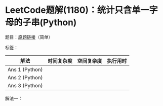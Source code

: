 # LeetCode题解(1180)：统计只含单一字母的子串(Python)

题目：[原题链接](https://leetcode-cn.com/problems/count-substrings-with-only-one-distinct-letter/)（简单）

标签：

| 解法           | 时间复杂度 | 空间复杂度 | 执行用时 |
| -------------- | ---------- | ---------- | -------- |
| Ans 1 (Python) |            |            |          |
| Ans 2 (Python) |            |            |          |
| Ans 3 (Python) |            |            |          |

解法一：

